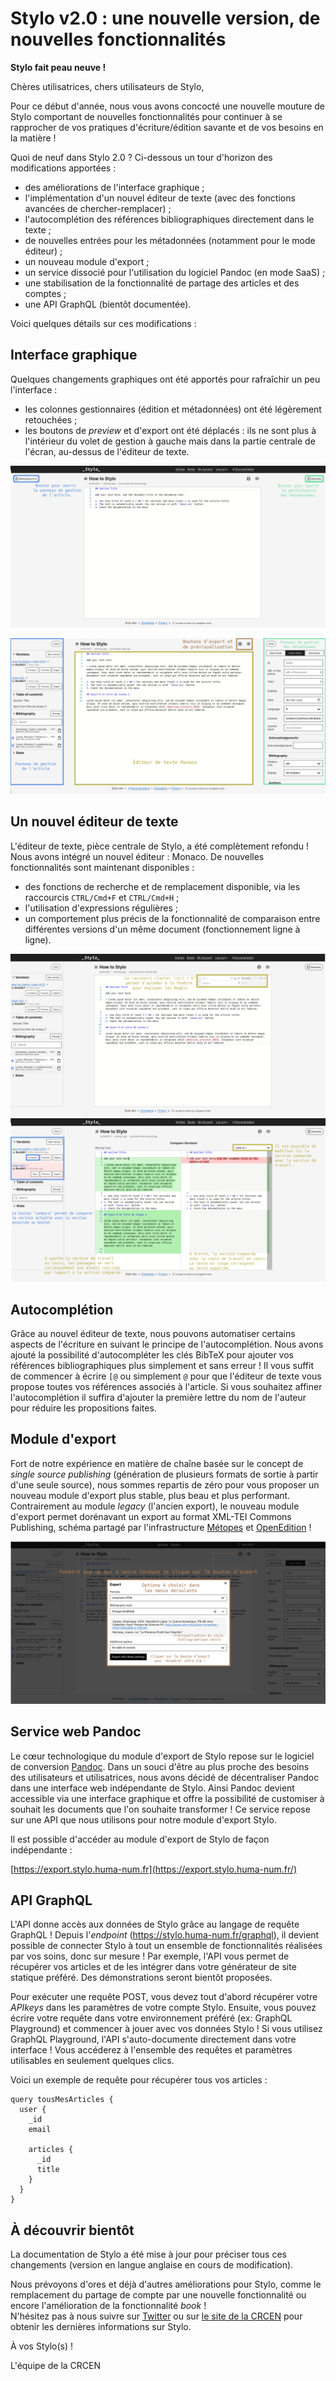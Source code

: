 # Stylo v2.0 : une nouvelle version, de nouvelles fonctionnalités

**Stylo fait peau neuve !**

Chères utilisatrices, chers utilisateurs de Stylo,

Pour ce début d'année, nous vous avons concocté une nouvelle mouture de Stylo comportant de nouvelles fonctionnalités pour continuer à se rapprocher de vos pratiques d'écriture/édition savante et de vos besoins en la matière !

Quoi de neuf dans Stylo 2.0 ? Ci-dessous un tour d'horizon des modifications apportées :

- des améliorations de l'interface graphique ;
- l'implémentation d'un nouvel éditeur de texte (avec des fonctions avancées de chercher-remplacer) ;
- l'autocomplétion des références bibliographiques directement dans le texte ;
- de nouvelles entrées pour les métadonnées (notamment pour le mode éditeur) ;
- un nouveau module d'export ;
- un service dissocié pour l'utilisation du logiciel Pandoc (en mode SaaS) ;
- une stabilisation de la fonctionnalité de partage des articles et des comptes ;
- une API GraphQL (bientôt documentée).

Voici quelques détails sur ces modifications :

## Interface graphique

Quelques changements graphiques ont été apportés pour rafraîchir un peu l'interface :

- les colonnes gestionnaires (édition et métadonnées) ont été légèrement retouchées ;
- les boutons de *preview* et d'export ont été déplacés : ils ne sont plus à l'intérieur du volet de gestion à gauche mais dans la partie centrale de l'écran, au-dessus de l'éditeur de texte.

![](uploads/images/stylo-v2-interface.png)

![](uploads/images/stylo-v2-voletsOuverts.png)


## Un nouvel éditeur de texte

L'éditeur de texte, pièce centrale de Stylo, a été complètement refondu ! Nous avons intégré un nouvel éditeur : Monaco. De nouvelles fonctionnalités sont maintenant disponibles : 

- des fonctions de recherche et de remplacement disponible, via les raccourcis `CTRL/Cmd+F` et `CTRL/Cmd+H` ;
- l'utilisation d'expressions régulières ;
- un comportement plus précis de la fonctionnalité de comparaison entre différentes versions d'un même document (fonctionnement ligne à ligne).

![](uploads/images/stylo-v2-regex.png)
![](uploads/images/stylo-v2-diff.png)


## Autocomplétion

Grâce au nouvel éditeur de texte, nous pouvons automatiser certains aspects de l'écriture en suivant le principe de l'autocomplétion. Nous avons ajouté la possibilité d'autocompléter les clés BibTeX pour ajouter vos références bibliographiques plus simplement et sans erreur ! Il vous suffit de commencer à écrire `[@` ou simplement `@` pour que l'éditeur de texte vous propose toutes vos références associés à l'article. Si vous souhaitez affiner l'autocomplétion il suffira d'ajouter la première lettre du nom de l'auteur pour réduire les propositions faites.


## Module d'export

Fort de notre expérience en matière de chaîne basée sur le concept de *single source publishing* (génération de plusieurs formats de sortie à partir d'une seule source), nous sommes repartis de zéro pour vous proposer un nouveau module d'export plus stable, plus beau et plus performant. Contrairement au module *legacy* (l'ancien export), le nouveau module d'export permet dorénavant un export au format XML-TEI Commons Publishing, schéma partagé par l'infrastructure [Métopes](http://www.metopes.fr/) et [OpenEdition](https://www.openedition.org/) !

![](uploads/images/stylo-v2-export.png)


## Service web Pandoc

Le cœur technologique du module d'export de Stylo repose sur le logiciel de conversion [Pandoc](https://pandoc.org/). Dans un souci d'être au plus proche des besoins des utilisateurs et utilisatrices, nous avons décidé de décentraliser Pandoc dans une interface web indépendante de Stylo. Ainsi Pandoc devient accessible via une interface graphique et offre la possibilité de customiser à souhait les documents que l'on souhaite transformer ! Ce service repose sur une API que nous utilisons pour notre module d'export Stylo.

Il est possible d'accéder au module d'export de Stylo de façon indépendante :

[https://export.stylo.huma-num.fr](https://export.stylo.huma-num.fr/)


## API GraphQL

L'API donne accès aux données de Stylo grâce au langage de requête GraphQL ! Depuis l'*endpoint* (https://stylo.huma-num.fr/graphql), il devient possible de connecter Stylo à tout un ensemble de fonctionnalités réalisées par vos soins, donc sur mesure ! Par exemple, l'API vous permet de récupérer vos articles et de les intégrer dans votre générateur de site statique préféré. Des démonstrations seront bientôt proposées.

Pour exécuter une requête POST, vous devez tout d'abord récupérer votre *APIkeys* dans les paramètres de votre compte Stylo. Ensuite, vous pouvez écrire votre requête dans votre environnement préféré (ex: GraphQL Playground) et commencer à jouer avec vos données Stylo ! Si vous utilisez GraphQL Playground, l'API s'auto-documente directement dans votre interface ! Vous accéderez à l'ensemble des requêtes et paramètres utilisables en seulement quelques clics.

Voici un exemple de requête pour récupérer tous vos articles : 

```
query tousMesArticles {
  user {
    _id
    email
    
    articles {
      _id
      title
    }
  }
}
``` 

## À découvrir bientôt

La documentation de Stylo a été mise à jour pour préciser tous ces changements (version en langue anglaise en cours de modification).

Nous prévoyons d'ores et déjà d'autres améliorations pour Stylo, comme le remplacement du partage de compte par une nouvelle fonctionnalité ou encore l'amélioration de la fonctionnalité _book_ !  
N'hésitez pas à nous suivre sur [Twitter](https://twitter.com/ENumeriques/) ou sur [le site de la CRCEN](https://ecrituresnumeriques.ca) pour obtenir les dernières informations sur Stylo.

À vos Stylo(s) !

L'équipe de la CRCEN
